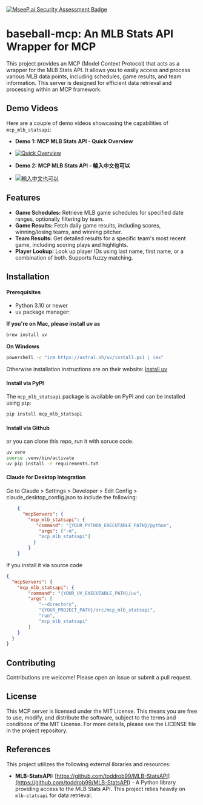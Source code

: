 [![MseeP.ai Security Assessment Badge](https://mseep.net/pr/mpizza-mcp-mlb-statsapi-badge.png)](https://mseep.ai/app/mpizza-mcp-mlb-statsapi)

# baseball-mcp: An MLB Stats API Wrapper for MCP

This project provides an MCP (Model Context Protocol) that acts as a wrapper for the MLB Stats API.  It allows you to easily access and process various MLB data points, including schedules, game results, and team information.  This server is designed for efficient data retrieval and processing within an MCP framework.

## Demo Videos

Here are a couple of demo videos showcasing the capabilities of `mcp_mlb_statsapi`:
* **Demo 1:  MCP MLB Stats API - Quick Overview**
- [![Quick Overview](https://img.youtube.com/vi/cnqbcB8064k/0.jpg)](https://youtu.be/cnqbcB8064k "demo 1")
* **Demo 2:  MCP MLB Stats API - 輸入中文也可以**
- [![輸入中文也可以](https://img.youtube.com/vi/XhuyfIWKLjY/0.jpg)](https://youtu.be/XhuyfIWKLjY "demo 2")


## Features

* **Game Schedules:** Retrieve MLB game schedules for specified date ranges, optionally filtering by team.
* **Game Results:** Fetch daily game results, including scores, winning/losing teams, and winning pitcher.
* **Team Results:** Get detailed results for a specific team's most recent game, including scoring plays and highlights.
* **Player Lookup:** Look up player IDs using last name, first name, or a combination of both.  Supports fuzzy matching.

## Installation

#### Prerequisites
- Python 3.10 or newer
- uv package manager: 

**If you're on Mac, please install uv as**
```bash
brew install uv
```
**On Windows**
```bash
powershell -c "irm https://astral.sh/uv/install.ps1 | iex" 
```
Otherwise installation instructions are on their website: [Install uv](https://docs.astral.sh/uv/getting-started/installation/)

#### Install via PyPI
The `mcp_mlb_statsapi` package is available on PyPI and can be installed using `pip`:

```bash
pip install mcp_mlb_statsapi
```

#### Install via Github
or you can clone this repo, run it with soruce code.
```bash
uv venv
source .venv/bin/activate
uv pip install -r requirements.txt
```

#### Claude for Desktop Integration
Go to Claude > Settings > Developer > Edit Config > claude_desktop_config.json to include the following:

```json
    {
      "mcpServers": {
        "mcp_mlb_statsapi": {
           "command": "{YOUR_PYTHON_EXECUTABLE_PATH}/python",
            "args": ["-m",
            "mcp_mlb_statsapi"]
          }
        }
    }
```

If you install it via source code
```json
{
  "mcpServers": {
    "mcp_mlb_statsapi": {
        "command": "{YOUR_UV_EXECUTABLE_PATH}/uv",
        "args": [
            "--directory",
            "{YOUR_PROJECT_PATH}/src/mcp_mlb_statsapi",
            "run",
            "mcp_mlb_statsapi"
        ]
    }
  }
}
```

## Contributing

Contributions are welcome! Please open an issue or submit a pull request.

## License

This MCP server is licensed under the MIT License. This means you are free to use, modify, and distribute the software, subject to the terms and conditions of the MIT License. For more details, please see the LICENSE file in the project repository.

## References

This project utilizes the following external libraries and resources:

* **MLB-StatsAPI:**  [https://github.com/toddrob99/MLB-StatsAPI](https://github.com/toddrob99/MLB-StatsAPI) -  A Python library providing access to the MLB Stats API.  This project relies heavily on `mlb-statsapi` for data retrieval.

